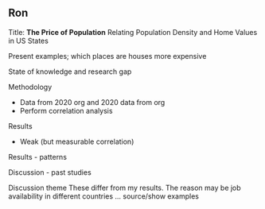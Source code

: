 ## Ron
Title:
**The Price of Population**
Relating Population Density and Home Values in US States

Present examples; which places are houses more expensive

State of knowledge and research gap

Methodology
- Data from 2020 org and 2020 data from org
- Perform correlation analysis

Results
- Weak (but measurable correlation)

Results - patterns

Discussion - past studies


Discussion theme
These differ from my results. The reason may be job availability in different countries ... source/show examples

